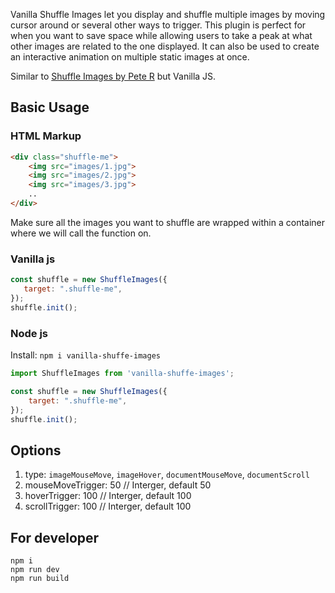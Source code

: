 Vanilla Shuffle Images let you display and shuffle multiple images by moving cursor around or several other ways to trigger. This plugin is perfect for when you want to save space while allowing users to take a peak at what other images are related to the one displayed. It can also be used to create an interactive animation on multiple static images at once.

Similar to [Shuffle Images by Pete R](https://github.com/peachananr/shuffle-images) but Vanilla JS.

## Basic Usage

### HTML Markup

```html
<div class="shuffle-me">
    <img src="images/1.jpg">
    <img src="images/2.jpg">
    <img src="images/3.jpg">
    ..
</div>
  ```

Make sure all the images you want to shuffle are wrapped within a container where we will call the function on.

### Vanilla js

```js
const shuffle = new ShuffleImages({
   target: ".shuffle-me",
});
shuffle.init();
```

### Node js

Install: `npm i vanilla-shuffe-images`

```js
import ShuffleImages from 'vanilla-shuffe-images';

const shuffle = new ShuffleImages({
    target: ".shuffle-me",
});
shuffle.init();
```

## Options

1. type: `imageMouseMove`, `imageHover`, `documentMouseMove`, `documentScroll`
2. mouseMoveTrigger:  50 // Interger, default 50
3. hoverTrigger:  100 // Interger, default 100
4. scrollTrigger:  100 // Interger, default 100

## For developer

```
npm i
npm run dev
npm run build
```
